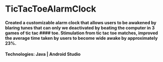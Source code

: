 # TicTacToeAlarmClock

#### Created a customizable alarm clock that allows users to be awakened by blaring tunes that can only we deactivated by beating the computer in 3 games of tic tac #### toe. Stimulation from tic tac toe matches, improved the average time taken by users to become wide awake by approximately 23%.

#### Technologies: Java | Android Studio

